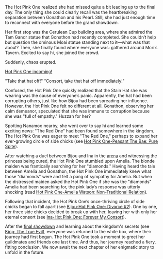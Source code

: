 The Hot Pink One realized she had missed quite a bit leading up to the final day. The only thing she could clearly recall was the heartbreaking separation between Gonathon and his Pearl. Still, she had just enough time to reconnect with everyone before the grand showdown.

Her first stop was the Cerulean Cup building area, where she admired the Tam Gandr statue that Gonathon had recently completed. She couldn’t help but question the ominous Moai statue standing next to it—what was that about? Then, she finally found where everyone was: gathered around Mori’s Tavern. Excited to say hi, she joined the crowd.

Suddenly, chaos erupted.

[Hot Pink One incoming!](#embed:https://www.youtube.com/embed/pH9lSCrTVMY?si=x4Ho305cyuOfZiPj&start=410)

"Take that hat off!"
"Consort, take that hat off immediately!"

Confused, the Hot Pink One quickly realized that the Stain Hat she was wearing was the cause of everyone’s panic. Apparently, the hat had been corrupting others, just like how Bijou had been spreading her influence. However, the Hot Pink One felt no different at all. Gonathon, observing her calm demeanor, speculated that she was immune to corruption because she was "full of empathy." Huzzah for her?

Spotting Nanamoo nearby, she went over to say hi and learned some exciting news: "The Red One" had been found somewhere in the kingdom. The Hot Pink One was eager to meet "The Red One," perhaps to expand her ever-growing circle of side chicks (see [Hot Pink One-Peasant The Bae: Pure Spite](#edge:bae-irys)).

After watching a duel between Bijou and Ina in the [arena](https://www.youtube.com/live/pH9lSCrTVMY?feature=shared&t=1056) and witnessing the princess being cured, the Hot Pink One stumbled upon Amelia. The blonde maiden was frantically searching for her "diamonds." Having heard the tale between Amelia and Gonathon, the Hot Pink One immediately knew what those "diamonds" were and felt a pang of sympathy for Amelia. But when the distressed maiden asked the Hot Pink One if she was the "diamonds" Amelia had been searching for, the pink lady’s response was utterly shocking (read [Hot Pink One-Amelia Watson: Non-Traditional Relation](#edge:ame-irys)).

Following that incident, the Hot Pink One’s once-thriving circle of side chicks began to fall apart (see [Bijou-Hot Pink One: Divorce #2](#edge:bijou-irys)). One by one, her three side chicks decided to break up with her, leaving her with only her eternal consort (see [Ina-Hot Pink One: Forever My Consort](#edge:irys-ina)).

After the [final showdown](https://www.youtube.com/live/pH9lSCrTVMY?feature=shared&t=4287) and learning about the kingdom's secrets (see [King: The True Evil](#node:king-of-libestal)), everyone was returned to the white box, where their journey had first begun. The Hot Pink One took a moment to greet her guildmates and friends one last time. And thus, her journey reached a fiery, fitting conclusion. We now await the next chapter of her enigmatic story to unfold in the future.
